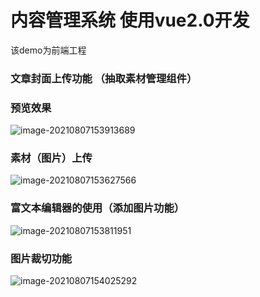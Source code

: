 













# 内容管理系统 使用vue2.0开发

该demo为前端工程

### 文章封面上传功能 （抽取素材管理组件）

 ### 预览效果

![image-20210807153913689](@/assets/image-20210807153913689.png)

### 素材（图片）上传

![image-20210807153627566](/Users/wangdongxu/Desktop/image-20210807153627566.png)

### 富文本编辑器的使用（添加图片功能）

![image-20210807153811951](/Users/wangdongxu/Desktop/image-20210807153811951.png)

### 图片裁切功能

![image-20210807154025292](/Users/wangdongxu/Desktop/image-20210807154025292.png)
